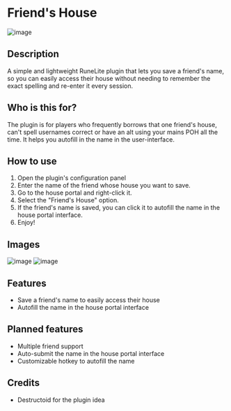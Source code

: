 # Friend's House
![image](https://github.com/user-attachments/assets/603c06d9-8aad-4367-8795-34544fc84b93)

## Description

A simple and lightweight RuneLite plugin that lets you save a friend's name, so you can easily access their house
without needing to remember the exact spelling and re-enter it every session.

## Who is this for?

The plugin is for players who frequently borrows that one friend's house, can't spell usernames correct or have an alt
using your mains POH all the time.
It helps you autofill in the name in the user-interface.

## How to use

1. Open the plugin's configuration panel
2. Enter the name of the friend whose house you want to save.
3. Go to the house portal and right-click it.
4. Select the "Friend's House" option.
5. If the friend's name is saved, you can click it to autofill the name in the house portal interface.
6. Enjoy!

## Images

![image](https://github.com/user-attachments/assets/1a566bfe-1130-4153-b12f-a51409e9f0bf)
![image](https://github.com/user-attachments/assets/c98292a6-cb47-46d4-ad54-f6e49ef507a9)

## Features

- Save a friend's name to easily access their house
- Autofill the name in the house portal interface

## Planned features

- Multiple friend support
- Auto-submit the name in the house portal interface
- Customizable hotkey to autofill the name

## Credits

- Destructoid for the plugin idea
